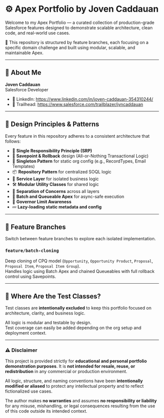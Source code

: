 # ⚙️ Apex Portfolio by Joven Caddauan

Welcome to my Apex Portfolio — a curated collection of production-grade Salesforce features designed to demonstrate scalable architecture, clean code, and real-world use cases.

📌 This repository is structured by feature branches, each focusing on a specific domain challenge and built using modular, scalable, and maintainable Apex.

---

## 👤 About Me

**Joven Caddauan**  
Salesforce Developer

- 🔗 LinkedIn: https://www.linkedin.com/in/joven-caddauan-354310244/
- 🔗 Trailhead: https://www.salesforce.com/trailblazer/jvncaddauan

---

## 🧱 Design Principles & Patterns

Every feature in this repository adheres to a consistent architecture that follows:

- 🧩 **Single Responsibility Principle (SRP)**
- 🔁 **Savepoint & Rollback** design (All-or-Nothing Transactional Logic)
- 🧬 **Singleton Pattern** for static org config (e.g., RecordTypes, Email Templates)
- 📦 **Repository Pattern** for centralized SOQL logic
- 🧠 **Service Layer** for isolated business logic
- 🛠️ **Modular Utility Classes** for shared logic
- 🧵 **Separation of Concerns** across all layers
- 🚀 **Batch and Queueable Apex** for async-safe execution
- 🧘 **Governor Limit Awareness**
- 💤 **Lazy-loading static metadata and config**

---

## 🚀 Feature Branches

Switch between feature branches to explore each isolated implementation.

### `feature/batch-cloning`  
Deep cloning of CPQ model (`Opportunity`, `Opportunity Product`, `Proposal`, `Proposal Item`, `Proposal Item Group`).  
Handles logic using Batch Apex and chained Queueables with full rollback control using Savepoints.

---

## 🧪 Where Are the Test Classes?

Test classes are **intentionally excluded** to keep this portfolio focused on architecture, clarity, and business logic.

All logic is modular and testable by design.  
Test coverage can easily be added depending on the org setup and deployment context.

---

### ⚠️ Disclaimer

This project is provided strictly for **educational and personal portfolio demonstration purposes**. It is **not intended for resale, reuse, or redistribution** in any commercial or production environment.

All logic, structure, and naming conventions have been **intentionally modified or aliased** to protect any intellectual property and to reflect fictionalized use cases.

The author makes **no warranties** and assumes **no responsibility or liability** for any misuse, mishandling, or legal consequences resulting from the use of this code outside its intended context.
